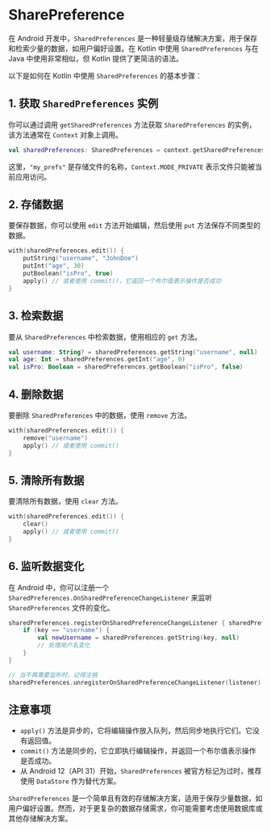 # SharePreference

在 Android 开发中，`SharedPreferences` 是一种轻量级存储解决方案，用于保存和检索少量的数据，如用户偏好设置。在 Kotlin 中使用 `SharedPreferences` 与在 Java 中使用非常相似，但 Kotlin 提供了更简洁的语法。

以下是如何在 Kotlin 中使用 `SharedPreferences` 的基本步骤：

## 1. 获取 `SharedPreferences` 实例

你可以通过调用 `getSharedPreferences` 方法获取 `SharedPreferences` 的实例，该方法通常在 `Context` 对象上调用。

```kotlin
val sharedPreferences: SharedPreferences = context.getSharedPreferences("my_prefs", Context.MODE_PRIVATE)
```

这里，`"my_prefs"` 是存储文件的名称，`Context.MODE_PRIVATE` 表示文件只能被当前应用访问。

## 2. 存储数据

要保存数据，你可以使用 `edit` 方法开始编辑，然后使用 `put` 方法保存不同类型的数据。

```kotlin
with(sharedPreferences.edit()) {
    putString("username", "JohnDoe")
    putInt("age", 30)
    putBoolean("isPro", true)
    apply() // 或者使用 commit()，它返回一个布尔值表示操作是否成功
}
```

## 3. 检索数据

要从 `SharedPreferences` 中检索数据，使用相应的 `get` 方法。

```kotlin
val username: String? = sharedPreferences.getString("username", null)
val age: Int = sharedPreferences.getInt("age", 0)
val isPro: Boolean = sharedPreferences.getBoolean("isPro", false)
```

## 4. 删除数据

要删除 `SharedPreferences` 中的数据，使用 `remove` 方法。

```kotlin
with(sharedPreferences.edit()) {
    remove("username")
    apply() // 或者使用 commit()
}
```

## 5. 清除所有数据

要清除所有数据，使用 `clear` 方法。

```kotlin
with(sharedPreferences.edit()) {
    clear()
    apply() // 或者使用 commit()
}
```

## 6. 监听数据变化

在 Android 中，你可以注册一个 `SharedPreferences.OnSharedPreferenceChangeListener` 来监听 `SharedPreferences` 文件的变化。

```kotlin
sharedPreferences.registerOnSharedPreferenceChangeListener { sharedPreferences, key ->
    if (key == "username") {
        val newUsername = sharedPreferences.getString(key, null)
        // 处理用户名变化
    }
}

// 当不再需要监听时，记得注销
sharedPreferences.unregisterOnSharedPreferenceChangeListener(listener)
```

## 注意事项

- `apply()` 方法是异步的，它将编辑操作放入队列，然后同步地执行它们。它没有返回值。
- `commit()` 方法是同步的，它立即执行编辑操作，并返回一个布尔值表示操作是否成功。
- 从 Android 12（API 31）开始，`SharedPreferences` 被官方标记为过时，推荐使用 `DataStore` 作为替代方案。

`SharedPreferences` 是一个简单且有效的存储解决方案，适用于保存少量数据，如用户偏好设置。然而，对于更复杂的数据存储需求，你可能需要考虑使用数据库或其他存储解决方案。
